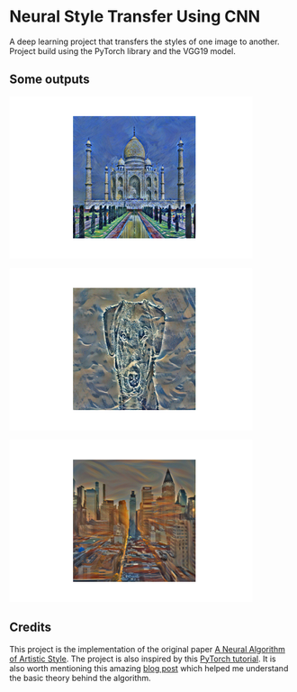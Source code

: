 # Neural Style Transfer Using CNN

A deep learning project that transfers the styles of one image to another.
Project build using the PyTorch library and the VGG19 model.

## Some outputs

![Output1](outputs/o1/output.png)

![Output2](outputs/o2/output.png)

![Output3](outputs/o3/output.png)

## Credits

This project is the implementation of the original paper [A Neural Algorithm of Artistic Style](https://arxiv.org/abs/1508.06576). The project is also inspired by this [PyTorch tutorial](https://pytorch.org/tutorials/advanced/neural_style_tutorial.html). It is also worth mentioning this amazing [blog post](https://medium.com/data-science-group-iitr/artistic-style-transfer-with-convolutional-neural-network-7ce2476039fd) which helped me understand the basic theory behind the algorithm.